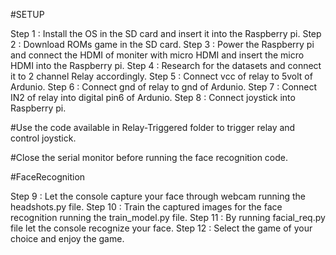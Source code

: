 #SETUP

Step 1 : Install the OS in the SD card and insert it into the Raspberry pi.
Step 2 : Download ROMs game in the SD card.
Step 3 : Power the Raspberry pi and connect the HDMI of moniter with micro HDMI and insert the micro HDMI into the Raspberry pi.
Step 4 : Research for the datasets and connect it to 2 channel Relay accordingly.
Step 5 : Connect vcc of relay to 5volt of Ardunio.
Step 6 : Connect gnd of relay to gnd of Ardunio.
Step 7 : Connect IN2 of relay into digital pin6 of Ardunio.
Step 8 : Connect joystick into Raspberry pi.

#Use the code available in Relay-Triggered folder to trigger relay and control joystick.

#Close the serial monitor before running the face recognition code.

#FaceRecognition

Step 9 : Let the console capture your face through webcam running the headshots.py file.
Step 10 : Train the captured images for the face recognition running the train_model.py file.
Step 11 : By running facial_req.py file let the console recognize your face.
Step 12 : Select the game of your choice and enjoy the game.
